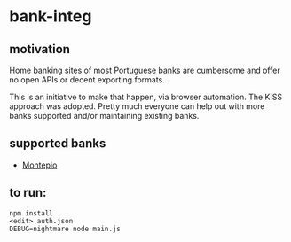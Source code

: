 # bank-integ

## motivation

Home banking sites of most Portuguese banks are cumbersome and offer no open APIs or decent exporting formats.

This is an initiative to make that happen, via browser automation. The KISS approach was adopted.
Pretty much everyone can help out with more banks supported and/or maintaining existing banks.


## supported banks

* [Montepio](https://www.montepio.pt)


## to run:

    npm install
    <edit> auth.json
    DEBUG=nightmare node main.js
